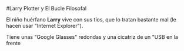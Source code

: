#Larry Plotter y El Bucle Filosofal

El niño huérfano **Larry** vive con sus tíos, que lo tratan bastante mal (le hacen usar "Internet Explorer").

Tiene unas "Google Glasses" redondas y una cicatriz de un "USB en la frente